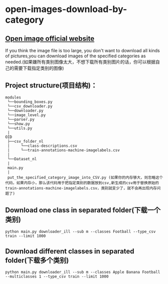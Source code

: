 # open-images-download-by-category
## [Open image official website](https://storage.googleapis.com/openimages/web/index.html)
If you think the image file is too large, you don't want to download all kinds of pictures,you can download images of the specified categories as needed.(如果嫌所有类别图像太大，不想下载所有类别图片的话，你可以根据自己的需要下载指定类别的图像)

## Project structure(项目结构)：            
```
modules
 └──bounding_boxes.py
 └──csv_downloader.py
 └──downloader.py
 └──image_level.py
 └──parser.py
 └──show.py
 └──utils.py
 | 
OID
 ├──csv_folder_nl
 |     └──class-descriptions.csv 
 |     └──train-annotations-machine-imagelabels.csv 
 | 
 └──Dataset_nl
 | 
 main.py
 | 
 put_the_specified_category_image_into_CSV.py (如果你的内存够大，则忽略这个代码，如果内存小，那么该代码用于把指定类别的数据放到csv,新生成的csv用于替换原始的train-annotations-machine-imagelabels.csv，类别就变少了，就不会再出现内存问题了)
 ```
     
## Download one class in separated folder(下载一个类别)
`python main.py downloader_ill --sub m --classes Football --type_csv train --limit 1000`


## Download different classes in separated folder(下载多个类别)
`python main.py downloader_ill --sub m --classes Apple Banana Football --multiclasses 1 --type_csv train --limit 1000`

